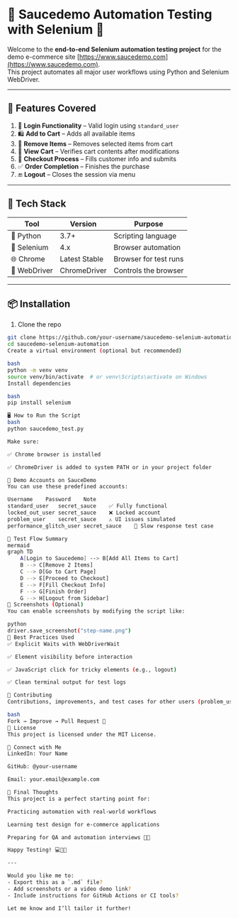 # 🧪 Saucedemo Automation Testing with Selenium 🛒

Welcome to the **end-to-end Selenium automation testing project** for the demo e-commerce site [https://www.saucedemo.com](https://www.saucedemo.com).  
This project automates all major user workflows using Python and Selenium WebDriver.

---

## 🚀 Features Covered

1. 🔐 **Login Functionality** – Valid login using `standard_user`
2. 🛍️ **Add to Cart** – Adds all available items
3. 🧹 **Remove Items** – Removes selected items from cart
4. 🛒 **View Cart** – Verifies cart contents after modifications
5. 📝 **Checkout Process** – Fills customer info and submits
6. ✅ **Order Completion** – Finishes the purchase
7. 🔚 **Logout** – Closes the session via menu

---

## 🧰 Tech Stack

| Tool        | Version       | Purpose                 |
|-------------|---------------|-------------------------|
| 🐍 Python   | 3.7+           | Scripting language      |
| 🧪 Selenium | 4.x            | Browser automation      |
| 🌐 Chrome   | Latest Stable | Browser for test runs   |
| 🧠 WebDriver | ChromeDriver  | Controls the browser    |

---

## 📦 Installation

1. Clone the repo  
```bash
git clone https://github.com/your-username/saucedemo-selenium-automation.git
cd saucedemo-selenium-automation
Create a virtual environment (optional but recommended)

bash
python -m venv venv
source venv/bin/activate  # or venv\Scripts\activate on Windows
Install dependencies

bash
pip install selenium

🖥️ How to Run the Script
bash
python saucedemo_test.py

Make sure:

✅ Chrome browser is installed

✅ ChromeDriver is added to system PATH or in your project folder

🧪 Demo Accounts on SauceDemo
You can use these predefined accounts:

Username	Password	Note
standard_user	secret_sauce	✅ Fully functional
locked_out_user	secret_sauce	❌ Locked account
problem_user	secret_sauce	⚠️ UI issues simulated
performance_glitch_user	secret_sauce	🐢 Slow response test case

🧪 Test Flow Summary
mermaid
graph TD
    A[Login to Saucedemo] --> B[Add All Items to Cart]
    B --> C[Remove 2 Items]
    C --> D[Go to Cart Page]
    D --> E[Proceed to Checkout]
    E --> F[Fill Checkout Info]
    F --> G[Finish Order]
    G --> H[Logout from Sidebar]
📸 Screenshots (Optional)
You can enable screenshots by modifying the script like:

python
driver.save_screenshot("step-name.png")
🧠 Best Practices Used
✅ Explicit Waits with WebDriverWait

✅ Element visibility before interaction

✅ JavaScript click for tricky elements (e.g., logout)

✅ Clean terminal output for test logs

🤝 Contributing
Contributions, improvements, and test cases for other users (problem_user, etc.) are welcome!

bash
Fork → Improve → Pull Request 🚀
📃 License
This project is licensed under the MIT License.

💬 Connect with Me
LinkedIn: Your Name

GitHub: @your-username

Email: your.email@example.com

🎯 Final Thoughts
This project is a perfect starting point for:

Practicing automation with real-world workflows

Learning test design for e-commerce applications

Preparing for QA and automation interviews 🧑‍💻

Happy Testing! 💻🧪✅

---

Would you like me to:
- Export this as a `.md` file?
- Add screenshots or a video demo link?
- Include instructions for GitHub Actions or CI tools?

Let me know and I’ll tailor it further!
